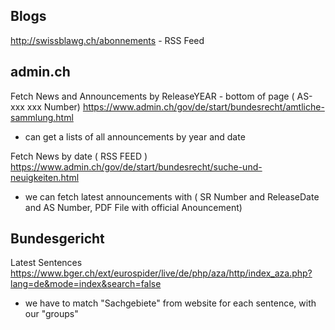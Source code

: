 Blogs
-----
http://swissblawg.ch/abonnements - RSS Feed


admin.ch
--------
Fetch News and Announcements by ReleaseYEAR - bottom of page ( AS-xxx xxx Number)
https://www.admin.ch/gov/de/start/bundesrecht/amtliche-sammlung.html
- can get a lists of all announcements by year and date

Fetch News by date ( RSS FEED )
https://www.admin.ch/gov/de/start/bundesrecht/suche-und-neuigkeiten.html
- we can fetch latest announcements with (
  SR Number and 
  ReleaseDate and 
  AS Number, 
  PDF File with official Anouncement)

Bundesgericht 
-------------

Latest Sentences
https://www.bger.ch/ext/eurospider/live/de/php/aza/http/index_aza.php?lang=de&mode=index&search=false
- we have to match "Sachgebiete" from website for each sentence, with our "groups"
